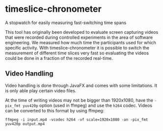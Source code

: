 # timeslice-chronometer
A stopwatch for easily measuring fast-switching time spans

This tool has originally been developed to evaluate screen capturing videos that were recorded during controlled experiments in the area of software engineering. We measured how much time the participants used for which specific activity. With timeslice-chronometer it is possible to switch the measurement of different time slices very fast so evaluating the videos could be done in a fraction of the recorded real-time.

## Video Handling

Video handling is done through JavaFX and comes with some limitations. It is only able play certain video files.

At the time of writing videos may not be bigger than 1920x1080, have the `-pix_fmt yuv420p` option (used in ffmpeg) and use the `h264` codec.
Videos can be converted to this format by using ffmpeg:

`ffmpeg -i input.mp4 -vcodec h264 -vf scale=1920x1080 -an -pix_fmt yuv420p output.mp4`